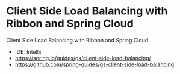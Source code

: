 # Client Side Load Balancing with Ribbon and Spring Cloud

Client Side Load Balancing with Ribbon and Spring Cloud

- IDE: Intellij
- https://spring.io/guides/gs/client-side-load-balancing/
- https://github.com/spring-guides/gs-client-side-load-balancing
